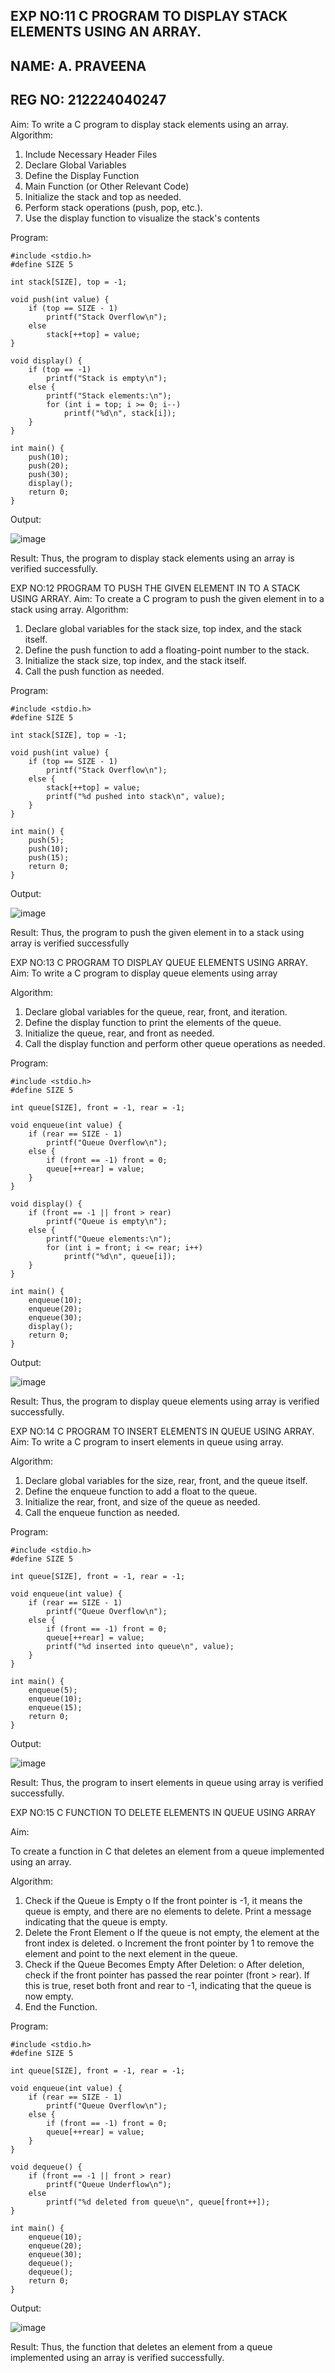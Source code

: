 ## EXP NO:11 C PROGRAM TO DISPLAY STACK ELEMENTS USING AN ARRAY.
## NAME: A. PRAVEENA
## REG NO: 212224040247
Aim:
To write a C program to display stack elements using an array.
Algorithm:
1.	Include Necessary Header Files
2.	Declare Global Variables
3.	Define the Display Function
4.	Main Function (or Other Relevant Code)
5.	Initialize the stack and top as needed.
6.	Perform stack operations (push, pop, etc.).
7.	Use the display function to visualize the stack's contents
 
Program:

```
#include <stdio.h>
#define SIZE 5

int stack[SIZE], top = -1;

void push(int value) {
    if (top == SIZE - 1)
        printf("Stack Overflow\n");
    else
        stack[++top] = value;
}

void display() {
    if (top == -1)
        printf("Stack is empty\n");
    else {
        printf("Stack elements:\n");
        for (int i = top; i >= 0; i--)
            printf("%d\n", stack[i]);
    }
}

int main() {
    push(10);
    push(20);
    push(30);
    display();
    return 0;
}

```
Output:

![image](https://github.com/user-attachments/assets/d812901e-bdd0-4712-81d3-4371eba3030f)



Result:
Thus, the program to display stack elements using an array is verified successfully.
 

EXP NO:12  PROGRAM TO PUSH THE GIVEN ELEMENT IN TO A STACK USING ARRAY.
Aim:
To create a C program to push the given element in to a stack using array.
Algorithm:
1.	Declare global variables for the stack size, top index, and the stack itself.
2.	Define the push function to add a floating-point number to the stack.
3.	Initialize the stack size, top index, and the stack itself.
4.	Call the push function as needed.
 
Program:

```
#include <stdio.h>
#define SIZE 5

int stack[SIZE], top = -1;

void push(int value) {
    if (top == SIZE - 1)
        printf("Stack Overflow\n");
    else {
        stack[++top] = value;
        printf("%d pushed into stack\n", value);
    }
}

int main() {
    push(5);
    push(10);
    push(15);
    return 0;
}

```
Output:

![image](https://github.com/user-attachments/assets/cccc4e8d-5319-4266-8fe3-4c545a57225a)




Result:
Thus, the program to push the given element in to a stack using array is verified successfully


 
EXP NO:13 C PROGRAM TO DISPLAY QUEUE ELEMENTS USING ARRAY.
Aim:
To write a C program to display queue elements using array

Algorithm:
1.	Declare global variables for the queue, rear, front, and iteration.
2.	Define the display function to print the elements of the queue.
3.	Initialize the queue, rear, and front as needed.
4.	Call the display function and perform other queue operations as needed.
 
Program:

```
#include <stdio.h>
#define SIZE 5

int queue[SIZE], front = -1, rear = -1;

void enqueue(int value) {
    if (rear == SIZE - 1)
        printf("Queue Overflow\n");
    else {
        if (front == -1) front = 0;
        queue[++rear] = value;
    }
}

void display() {
    if (front == -1 || front > rear)
        printf("Queue is empty\n");
    else {
        printf("Queue elements:\n");
        for (int i = front; i <= rear; i++)
            printf("%d\n", queue[i]);
    }
}

int main() {
    enqueue(10);
    enqueue(20);
    enqueue(30);
    display();
    return 0;
}

```
Output:

![image](https://github.com/user-attachments/assets/c2330b61-2c17-4229-a7b4-817c5c8dbc3f)


Result:
Thus, the program to display queue elements using array is verified successfully.


 
EXP NO:14 C PROGRAM TO INSERT ELEMENTS IN QUEUE USING ARRAY.
Aim:
To write a C program to insert elements in queue using array.

Algorithm:
1.	Declare global variables for the size, rear, front, and the queue itself.
2.	Define the enqueue function to add a float to the queue.
3.	Initialize the rear, front, and size of the queue as needed.
4.	Call the enqueue function as needed.

Program:

```
#include <stdio.h>
#define SIZE 5

int queue[SIZE], front = -1, rear = -1;

void enqueue(int value) {
    if (rear == SIZE - 1)
        printf("Queue Overflow\n");
    else {
        if (front == -1) front = 0;
        queue[++rear] = value;
        printf("%d inserted into queue\n", value);
    }
}

int main() {
    enqueue(5);
    enqueue(10);
    enqueue(15);
    return 0;
}

```
Output:

![image](https://github.com/user-attachments/assets/fe2f60ef-e578-4b39-a65f-9fbbfa5b821b)

Result:
Thus, the program to insert elements in queue using array is verified successfully.



 
EXP NO:15 C FUNCTION TO DELETE ELEMENTS IN QUEUE USING ARRAY



Aim:

To create a function in C that deletes an element from a queue implemented using an array.

Algorithm:

1.	Check if the Queue is Empty
o	If the front pointer is -1, it means the queue is empty, and there are no elements to delete. Print a message indicating that the queue is empty.
2.	Delete the Front Element
o	If the queue is not empty, the element at the front index is deleted.
o	Increment the front pointer by 1 to remove the element and point to the next element in the queue.
3.	Check if the Queue Becomes Empty After Deletion:
o	After deletion, check if the front pointer has passed the rear pointer (front > rear). If this is true, reset both front and rear to -1, indicating that the queue is now empty.
4.	End the Function.



Program:

```
#include <stdio.h>
#define SIZE 5

int queue[SIZE], front = -1, rear = -1;

void enqueue(int value) {
    if (rear == SIZE - 1)
        printf("Queue Overflow\n");
    else {
        if (front == -1) front = 0;
        queue[++rear] = value;
    }
}

void dequeue() {
    if (front == -1 || front > rear)
        printf("Queue Underflow\n");
    else
        printf("%d deleted from queue\n", queue[front++]);
}

int main() {
    enqueue(10);
    enqueue(20);
    enqueue(30);
    dequeue();
    dequeue();
    return 0;
}

```
Output:

![image](https://github.com/user-attachments/assets/cb4fcb2a-3078-4ca6-ace8-686f79547efb)


Result:
Thus, the function that deletes an element from a queue implemented using an array is verified successfully.
